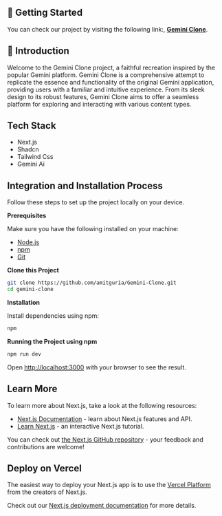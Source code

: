 ## 🚨 Getting Started

You can check our project by visiting the following link:, <a href="https://gemini-clone-zeta.vercel.app/" target="_blank"><b>Gemini Clone</b></a>.

## <a name="introduction">🤖 Introduction</a>

Welcome to the Gemini Clone project, a faithful recreation inspired by the popular Gemini platform. Gemini Clone is a comprehensive attempt to replicate the essence and functionality of the original Gemini application, providing users with a familiar and intuitive experience. From its sleek design to its robust features, Gemini Clone aims to offer a seamless platform for exploring and interacting with various content types.

## <a name="tech-stack">Tech Stack</a>

- Next.js
- Shadcn
- Tailwind Css
- Gemini Ai

## <a name="quick-start">Integration and Installation Process</a>

Follow these steps to set up the project locally on your device.

**Prerequisites**

Make sure you have the following installed on your machine:

- [Node.js](https://nodejs.org/en)
- [npm](https://www.npmjs.com/)
- [Git](https://git-scm.com/)

**Clone this Project**

```bash
git clone https://github.com/amitguria/Gemini-Clone.git
cd gemini-clone
```

**Installation**

Install dependencies using npm:

```bash
npm
```

**Running the Project using npm**

```bash
npm run dev
```

Open [http://localhost:3000](http://localhost:3000) with your browser to see the result.

## Learn More

To learn more about Next.js, take a look at the following resources:

- [Next.js Documentation](https://nextjs.org/docs) - learn about Next.js features and API.
- [Learn Next.js](https://nextjs.org/learn) - an interactive Next.js tutorial.

You can check out [the Next.js GitHub repository](https://github.com/vercel/next.js/) - your feedback and contributions are welcome!

## Deploy on Vercel

The easiest way to deploy your Next.js app is to use the [Vercel Platform](https://vercel.com/new?utm_medium=default-template&filter=next.js&utm_source=create-next-app&utm_campaign=create-next-app-readme) from the creators of Next.js.

Check out our [Next.js deployment documentation](https://nextjs.org/docs/deployment) for more details.

